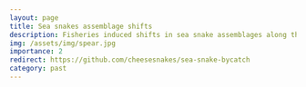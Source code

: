 ```yaml
---
layout: page
title: Sea snakes assemblage shifts
description: Fisheries induced shifts in sea snake assemblages along the Konkan coast of India
img: /assets/img/spear.jpg
importance: 2
redirect: https://github.com/cheesesnakes/sea-snake-bycatch
category: past
---
```

